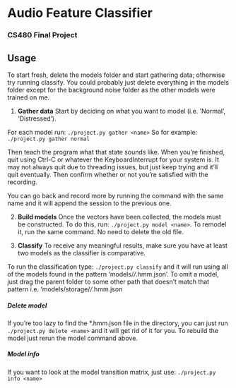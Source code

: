 # Audio Feature Classifier
### CS480 Final Project


## Usage
To start fresh, delete the models folder and start gathering data; otherwise try running classify. You could probably just delete everything in the models folder except for the background noise folder as the other models were trained on me.
1. **Gather data**
Start by deciding on what you want to model (i.e. ’Normal’, ‘Distressed’).

For each model run: `./project.py gather <name>`
So for example: `./project.py gather normal`

Then teach the program what that state sounds like. When you’re finished, quit using Ctrl-C or whatever the KeyboardInterrupt for your system is. It may not always quit due to threading issues, but just keep trying and it’ll quit eventually. Then confirm whether or not you’re satisfied with the recording.

You can go back and record more by running the command with the same name and it will append the session to the previous one.

2. **Build models**
Once the vectors have been collected, the models must be constructed. To do this, run: `./project.py model <name>`. To remodel it, run the same command. No need to delete the old file.

3. **Classify**
To receive any meaningful results, make sure you have at least two models as the classifier is comparative.

To run the classification type: `./project.py classify` and it will run using all of the models found in the pattern ‘models/*/*.hmm.json’. To omit a model, just drag the parent folder to some other path that doesn’t match that pattern i.e. ‘models/storage/*/*.hmm.json

#####  Delete model
If you’re too lazy to find the *.hmm.json file in the directory, you can just run `./project.py delete <name>` and it will get rid of it for you. To rebuild the model just rerun the model command above.

#####  Model info
If you want to look at the model transition matrix, just use: `./project.py info <name>`